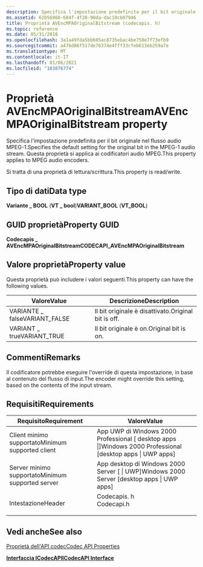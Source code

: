 ```yaml
---
description: Specifica l'impostazione predefinita per il bit originale nel flusso audio MPEG-1. Questa proprietà si applica ai codificatori audio MPEG.
ms.assetid: 62b56868-684f-4f28-90da-dac19cb07946
title: Proprietà AVEncMPAOriginalBitstream (codecapis. h)
ms.topic: reference
ms.date: 05/31/2018
ms.openlocfilehash: 3a1a49fda5bb605ac8735ebac4be758e7f73efb9
ms.sourcegitcommit: a47bd86f517de76374e4fff33cfeb613eb259a7e
ms.translationtype: MT
ms.contentlocale: it-IT
ms.lasthandoff: 01/06/2021
ms.locfileid: "103876774"
---
```

# <a name="avencmpaoriginalbitstream-property"></a><span data-ttu-id="f205e-104">Proprietà AVEncMPAOriginalBitstream</span><span class="sxs-lookup"><span data-stu-id="f205e-104">AVEncMPAOriginalBitstream property</span></span>

<span data-ttu-id="f205e-105">Specifica l'impostazione predefinita per il bit originale nel flusso audio MPEG-1.</span><span class="sxs-lookup"><span data-stu-id="f205e-105">Specifies the default setting for the original bit in the MPEG-1 audio stream.</span></span> <span data-ttu-id="f205e-106">Questa proprietà si applica ai codificatori audio MPEG.</span><span class="sxs-lookup"><span data-stu-id="f205e-106">This property applies to MPEG audio encoders.</span></span>

<span data-ttu-id="f205e-107">Si tratta di una proprietà di lettura/scrittura.</span><span class="sxs-lookup"><span data-stu-id="f205e-107">This property is read/write.</span></span>

## <a name="data-type"></a><span data-ttu-id="f205e-108">Tipo di dati</span><span class="sxs-lookup"><span data-stu-id="f205e-108">Data type</span></span>

<span data-ttu-id="f205e-109">**Variante \_ BOOL** (**VT \_ bool**)</span><span class="sxs-lookup"><span data-stu-id="f205e-109">**VARIANT\_BOOL** (**VT\_BOOL**)</span></span>

## <a name="property-guid"></a><span data-ttu-id="f205e-110">GUID proprietà</span><span class="sxs-lookup"><span data-stu-id="f205e-110">Property GUID</span></span>

<span data-ttu-id="f205e-111">**Codecapis \_ AVEncMPAOriginalBitstream**</span><span class="sxs-lookup"><span data-stu-id="f205e-111">**CODECAPI\_AVEncMPAOriginalBitstream**</span></span>

## <a name="property-value"></a><span data-ttu-id="f205e-112">Valore proprietà</span><span class="sxs-lookup"><span data-stu-id="f205e-112">Property value</span></span>

<span data-ttu-id="f205e-113">Questa proprietà può includere i valori seguenti.</span><span class="sxs-lookup"><span data-stu-id="f205e-113">This property can have the following values.</span></span>



| <span data-ttu-id="f205e-114">Valore</span><span class="sxs-lookup"><span data-stu-id="f205e-114">Value</span></span>          | <span data-ttu-id="f205e-115">Descrizione</span><span class="sxs-lookup"><span data-stu-id="f205e-115">Description</span></span>          |
|----------------|----------------------|
| <span data-ttu-id="f205e-116">VARIANTE \_ false</span><span class="sxs-lookup"><span data-stu-id="f205e-116">VARIANT\_FALSE</span></span> | <span data-ttu-id="f205e-117">Il bit originale è disattivato.</span><span class="sxs-lookup"><span data-stu-id="f205e-117">Original bit is off.</span></span> |
| <span data-ttu-id="f205e-118">VARIANT \_ true</span><span class="sxs-lookup"><span data-stu-id="f205e-118">VARIANT\_TRUE</span></span>  | <span data-ttu-id="f205e-119">Il bit originale è on.</span><span class="sxs-lookup"><span data-stu-id="f205e-119">Original bit is on.</span></span>  |



 

## <a name="remarks"></a><span data-ttu-id="f205e-120">Commenti</span><span class="sxs-lookup"><span data-stu-id="f205e-120">Remarks</span></span>

<span data-ttu-id="f205e-121">Il codificatore potrebbe eseguire l'override di questa impostazione, in base al contenuto del flusso di input.</span><span class="sxs-lookup"><span data-stu-id="f205e-121">The encoder might override this setting, based on the contents of the input stream.</span></span>

## <a name="requirements"></a><span data-ttu-id="f205e-122">Requisiti</span><span class="sxs-lookup"><span data-stu-id="f205e-122">Requirements</span></span>



| <span data-ttu-id="f205e-123">Requisito</span><span class="sxs-lookup"><span data-stu-id="f205e-123">Requirement</span></span> | <span data-ttu-id="f205e-124">Valore</span><span class="sxs-lookup"><span data-stu-id="f205e-124">Value</span></span> |
|-------------------------------------|---------------------------------------------------------------------------------------|
| <span data-ttu-id="f205e-125">Client minimo supportato</span><span class="sxs-lookup"><span data-stu-id="f205e-125">Minimum supported client</span></span><br/> | <span data-ttu-id="f205e-126">App UWP di Windows 2000 Professional \[ desktop apps \|\]</span><span class="sxs-lookup"><span data-stu-id="f205e-126">Windows 2000 Professional \[desktop apps \| UWP apps\]</span></span><br/>                     |
| <span data-ttu-id="f205e-127">Server minimo supportato</span><span class="sxs-lookup"><span data-stu-id="f205e-127">Minimum supported server</span></span><br/> | <span data-ttu-id="f205e-128">App desktop di Windows 2000 Server \[ \| UWP\]</span><span class="sxs-lookup"><span data-stu-id="f205e-128">Windows 2000 Server \[desktop apps \| UWP apps\]</span></span><br/>                           |
| <span data-ttu-id="f205e-129">Intestazione</span><span class="sxs-lookup"><span data-stu-id="f205e-129">Header</span></span><br/>                   | <dl> <span data-ttu-id="f205e-130"><dt>Codecapis. h</dt></span><span class="sxs-lookup"><span data-stu-id="f205e-130"><dt>Codecapi.h</dt></span></span> </dl> |



## <a name="see-also"></a><span data-ttu-id="f205e-131">Vedi anche</span><span class="sxs-lookup"><span data-stu-id="f205e-131">See also</span></span>

<dl> <dt>

[<span data-ttu-id="f205e-132">Proprietà dell'API codec</span><span class="sxs-lookup"><span data-stu-id="f205e-132">Codec API Properties</span></span>](codec-api-properties.md)
</dt> <dt>

[<span data-ttu-id="f205e-133">**Interfaccia ICodecAPI**</span><span class="sxs-lookup"><span data-stu-id="f205e-133">**ICodecAPI Interface**</span></span>](/windows/desktop/api/Strmif/nn-strmif-icodecapi)
</dt> </dl>

 

 




